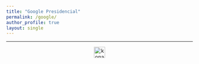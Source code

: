 ```yaml
---
title: "Google Presidencial"
permalink: /google/
author_profile: true
layout: single
---
```




<script type="text/javascript" src="https://ssl.gstatic.com/trends_nrtr/2578_RC02/embed_loader.js"></script> <script type="text/javascript"> trends.embed.renderExploreWidget("TIMESERIES", {"comparisonItem":[{"keyword":"/g/1213hcq4","geo":"CL","time":"today 3-m"},{"keyword":"/g/11g1lwpbd2","geo":"CL","time":"today 3-m"},{"keyword":"/m/0406crw","geo":"CL","time":"today 3-m"},{"keyword":"/g/1233lscq","geo":"CL","time":"today 3-m"},{"keyword":"/g/11c2kc0yf2","geo":"CL","time":"today 3-m"}],"category":0,"property":""}, {"exploreQuery":"date=today%203-m&geo=CL&q=%2Fg%2F1213hcq4,%2Fg%2F11g1lwpbd2,%2Fm%2F0406crw,%2Fg%2F1233lscq,%2Fg%2F11c2kc0yf2","guestPath":"https://trends.google.es:443/trends/embed/"}); </script>

<script type="text/javascript" src="https://ssl.gstatic.com/trends_nrtr/2578_RC02/embed_loader.js"></script> <script type="text/javascript"> trends.embed.renderExploreWidget("GEO_MAP", {"comparisonItem":[{"keyword":"/g/1213hcq4","geo":"CL","time":"2021-05-17 2021-08-05"},{"keyword":"/g/11g1lwpbd2","geo":"CL","time":"2021-05-17 2021-08-05"},{"keyword":"/m/0406crw","geo":"CL","time":"2021-05-17 2021-08-05"},{"keyword":"/g/1233lscq","geo":"CL","time":"2021-05-17 2021-08-05"},{"keyword":"/g/11c2kc0yf2","geo":"CL","time":"2021-05-17 2021-08-05"}],"category":0,"property":""}, {"exploreQuery":"date=2021-05-17%202021-08-05&geo=CL&q=%2Fg%2F1213hcq4,%2Fg%2F11g1lwpbd2,%2Fm%2F0406crw,%2Fg%2F1233lscq,%2Fg%2F11c2kc0yf2","guestPath":"https://trends.google.es:443/trends/embed/"}); </script>

<script type="text/javascript" src="https://ssl.gstatic.com/trends_nrtr/2578_RC02/embed_loader.js"></script> <script type="text/javascript"> trends.embed.renderExploreWidget("TIMESERIES", {"comparisonItem":[{"keyword":"/m/064095","geo":"CL","time":"2017-05-17 2017-11-15"},{"keyword":"/g/122nc2pz","geo":"CL","time":"2017-05-17 2017-11-15"},{"keyword":"/g/11g6w3f88z","geo":"CL","time":"2017-05-17 2017-11-15"},{"keyword":"/g/1233lscq","geo":"CL","time":"2017-05-17 2017-11-15"},{"keyword":"/m/0jt5588","geo":"CL","time":"2017-05-17 2017-11-15"}],"category":0,"property":""}, {"exploreQuery":"date=2017-05-17%202017-11-15&geo=CL&q=%2Fm%2F064095,%2Fg%2F122nc2pz,%2Fg%2F11g6w3f88z,%2Fg%2F1233lscq,%2Fm%2F0jt5588","guestPath":"https://trends.google.es:443/trends/embed/"}); </script>

---

<!-- NES -->
<style>
.aligncenter {
    text-align: center;
}
</style>
<p class="aligncenter">
    <img src="/images/nes.png" width="30" height="30" alt="konami" />
</p>
<script src="/js/topsecret.js"></script>

<script src="/js/cyberdelia.js"></script>

<script type="text/javascript"> var msTag = {"site":"tnw","page":"home","cyberdelia_page_type":"home","data":{"sponsorName":false,"isSponsoredCategory":false}}</script>

<script src="https://cdn0.tnwcdn.com/wp-content/themes/cyberdelia/assets/js/app.min.js?v=1585558461" type="text/javascript" async=""></script>



<!-- Favicon -->
<link rel="apple-touch-icon" sizes="180x180" href="/apple-touch-icon.png">
<link rel="icon" type="image/png" sizes="32x32" href="/favicon-32x32.png">
<link rel="icon" type="image/png" sizes="16x16" href="/favicon-16x16.png">
<link rel="manifest" href="/site.webmanifest">
<link rel="mask-icon" href="/safari-pinned-tab.svg" color="#5bbad5">
<meta name="msapplication-TileColor" content="#b91d47">
<meta name="theme-color" content="#ffffff">


<!-- Finisce sempre così, con la morte.
Prima però c’è stata la vita,
nascosta sotto i bla, bla, bla, bla, bla.
È tutto sedimentato sotto il chiacchiericcio e il rumore:
il silenzio e il sentimento,
l’emozione e la paura,
gli sparuti incostanti sprazzi di bellezza
e poi lo squallore disgraziato e l’uomo miserabile.
Tutto sepolto nella coperta
dell’imbarazzo dello stare al mondo:
bla, bla, bla, bla.
Altrove c’è l’Altrove,
io non mi occupo dell’Altrove.
Dunque che questo romanzo abbia inizio.
In fondo è solo un trucco, si è solo un trucco. kb. -->
